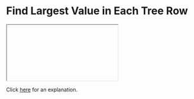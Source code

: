 # Find Largest Value in Each Tree Row 

<iframe></iframe>

Click [here](Explanation.md) for an explanation.

